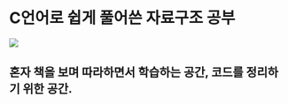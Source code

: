 # C언어로 쉽게 풀어쓴 자료구조 공부
<img src="https://www.google.com/url?sa=i&url=http%3A%2F%2Fwww.yes24.com%2FProduct%2FGoods%2F69750539&psig=AOvVaw0jFrgRxFB7uu1SZPy3PTyb&ust=1652790809544000&source=images&cd=vfe&ved=0CAwQjRxqFwoTCJif0uWD5PcCFQAAAAAdAAAAABAD">

## 혼자 책을 보며 따라하면서 학습하는 공간, 코드를 정리하기 위한 공간.
